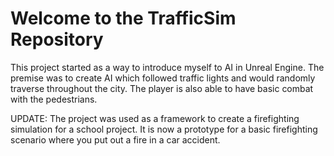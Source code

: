 # Welcome to the TrafficSim Repository

This project started as a way to introduce myself to AI in Unreal Engine. The premise was to create AI which followed traffic lights and would randomly traverse throughout the city. The player is also able to have basic combat with the pedestrians.

UPDATE:
The project was used as a framework to create a firefighting simulation for a school project. It is now a prototype for a basic firefighting scenario where you put out a fire in a car accident.

 

